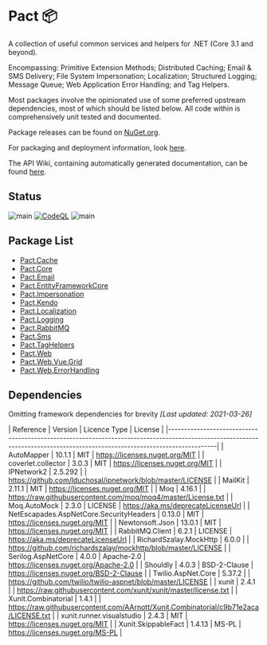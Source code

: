 # Pact 📦

A collection of useful common services and helpers for .NET (Core 3.1 and beyond).

Encompassing: Primitive Extension Methods; Distributed Caching; Email & SMS Delivery; File System Impersonation; Localization; 
Structured Logging; Message Queue; Web Application Error Handling; and Tag Helpers.

Most packages involve the opinionated use of some preferred upstream dependencies, most of which should be listed below.  All code within is comprehensively unit tested and documented.

Package releases can be found on [NuGet.org](https://www.nuget.org/profiles/assureddt).

For packaging and deployment information, look [here](./DEPLOYMENT.md).

The API Wiki, containing automatically generated documentation, can be found [here](https://github.com/assureddt/pact/wiki).

## Status

![main](https://github.com/assureddt/pact/workflows/test/badge.svg)
[![CodeQL](https://github.com/assureddt/pact/actions/workflows/codeql-analysis.yml/badge.svg)](https://github.com/assureddt/pact/actions/workflows/codeql-analysis.yml)
![main](https://github.com/assureddt/pact/workflows/publish%20packages/badge.svg)

## Package List

* [Pact.Cache](./src/Pact.Cache)
* [Pact.Core](./src/Pact.Core)
* [Pact.Email](./src/Pact.Email)
* [Pact.EntityFrameworkCore](./src/Pact.EntityFrameworkCore)
* [Pact.Impersonation](./src/Pact.Impersonation)
* [Pact.Kendo](./src/Pact.Kendo)
* [Pact.Localization](./src/Pact.Localization)
* [Pact.Logging](./src/Pact.Logging)
* [Pact.RabbitMQ](./src/Pact.RabbitMQ)
* [Pact.Sms](./src/Pact.Sms)
* [Pact.TagHelpers](./src/Pact.TagHelpers)
* [Pact.Web](./src/Pact.Web)
* [Pact.Web.Vue.Grid](./src/Pact.Web.Vue.Grid)
* [Pact.Web.ErrorHandling](./src/Pact.Web.ErrorHandling)

## Dependencies

Omitting framework dependencies for brevity _[Last updated: 2021-03-26]_

| Reference                                              | Version | Licence Type    | License                                                                              |
|---------------------------------------------------------------------------------------------------------------------------------------------------------------------------|
| AutoMapper                                             | 10.1.1  | MIT             | https://licenses.nuget.org/MIT                                                       |
| coverlet.collector                                     | 3.0.3   | MIT             | https://licenses.nuget.org/MIT                                                       |
| IPNetwork2                                             | 2.5.292 |                 | https://github.com/lduchosal/ipnetwork/blob/master/LICENSE                           |
| MailKit                                                | 2.11.1  | MIT             | https://licenses.nuget.org/MIT                                                       |
| Moq                                                    | 4.16.1  |                 | https://raw.githubusercontent.com/moq/moq4/master/License.txt                        |
| Moq.AutoMock                                           | 2.3.0   | LICENSE         | https://aka.ms/deprecateLicenseUrl                                                   |
| NetEscapades.AspNetCore.SecurityHeaders                | 0.13.0  | MIT             | https://licenses.nuget.org/MIT                                                       |
| Newtonsoft.Json                                        | 13.0.1  | MIT             | https://licenses.nuget.org/MIT                                                       |
| RabbitMQ.Client                                        | 6.2.1   | LICENSE         | https://aka.ms/deprecateLicenseUrl                                                   |
| RichardSzalay.MockHttp                                 | 6.0.0   |                 | https://github.com/richardszalay/mockhttp/blob/master/LICENSE                        |
| Serilog.AspNetCore                                     | 4.0.0   | Apache-2.0      | https://licenses.nuget.org/Apache-2.0                                                |
| Shouldly                                               | 4.0.3   | BSD-2-Clause    | https://licenses.nuget.org/BSD-2-Clause                                              |
| Twilio.AspNet.Core                                     | 5.37.2  |                 | https://github.com/twilio/twilio-aspnet/blob/master/LICENSE                          |
| xunit                                                  | 2.4.1   |                 | https://raw.githubusercontent.com/xunit/xunit/master/license.txt                     |
| Xunit.Combinatorial                                    | 1.4.1   |                 | https://raw.githubusercontent.com/AArnott/Xunit.Combinatorial/c9b71e2aca/LICENSE.txt |
| xunit.runner.visualstudio                              | 2.4.3   | MIT             | https://licenses.nuget.org/MIT                                                       |
| Xunit.SkippableFact                                    | 1.4.13  | MS-PL           | https://licenses.nuget.org/MS-PL                                                     |
